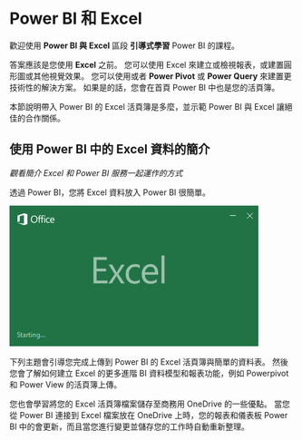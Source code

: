 <properties
   pageTitle=" 使用 Power BI 中的 Excel 資料的簡介"
   description="Excel 和 Power BI 完美地一起運作，以及很容易"
   services="powerbi"
   documentationCenter=""
   authors="davidiseminger"
   manager="mblythe"
   backup=""
   editor=""
   tags=""
   qualityFocus="no"
   qualityDate=""
   featuredVideoId="TWVqSlkjVPw"
   featuredVideoThumb=""
   courseDuration="2m"/>

<tags
   ms.service="powerbi"
   ms.devlang="NA"
   ms.topic="get-started-article"
   ms.tgt_pltfrm="NA"
   ms.workload="powerbi"
   ms.date="09/29/2016"
   ms.author="davidi"/>

# Power BI 和 Excel

歡迎使用 **Power BI 與 Excel** 區段 **引導式學習** Power BI 的課程。

答案應該是您使用 **Excel** 之前。 您可以使用 Excel 來建立或檢視報表，或建置圓形圖或其他視覺效果。 您可以使用或者 **Power Pivot** 或 **Power Query** 來建置更技術性的解決方案。 如果是的話，您會在首頁 Power BI 中也是您的活頁簿。

本節說明帶入 Power BI 的 Excel 活頁簿是多麼，並示範 Power BI 與 Excel 讓絕佳的合作關係。

## 使用 Power BI 中的 Excel 資料的簡介

*觀看簡介 Excel 和 Power BI 服務一起運作的方式*

透過 Power BI，您將 Excel 資料放入 Power BI 很簡單。

![](media/powerbi-learning-5-1-intro-excel-data/5-1_1.png)

下列主題會引導您完成上傳到 Power BI 的 Excel 活頁簿與簡單的資料表。 然後您會了解如何建立 Excel 的更多進階 BI 資料模型和報表功能，例如 Powerpivot 和 Power View 的活頁簿上傳。

您也會學習將您的 Excel 活頁簿檔案儲存至商務用 OneDrive 的一些優點。 當您從 Power BI 連接到 Excel 檔案放在 OneDrive 上時，您的報表和儀表板 Power BI 中的會更新，而且當您進行變更並儲存您的工作時自動重新整理。
